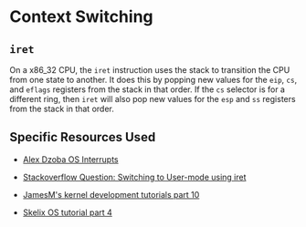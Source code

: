 # Context Switching

## `iret`

On a x86\_32 CPU, the `iret` instruction uses the stack to transition the CPU
from one state to another. It does this by popping new values for the `eip`,
`cs`, and `eflags` registers from the stack in that order. If the `cs` selector
is for a different ring, then `iret` will also pop new values for the `esp` and
`ss` registers from the stack in that order.

## Specific Resources Used

- [Alex Dzoba OS Interrupts](https://alex.dzyoba.com/blog/os-interrupts/)

- [Stackoverflow Question: Switching to User-mode using iret](https://stackoverflow.com/questions/6892421/switching-to-user-mode-using-iret)

- [JamesM's kernel development tutorials part 10](https://web.archive.org/web/20160326062442/http://jamesmolloy.co.uk/tutorial\_html/10.-User%20Mode.html)

- [Skelix OS tutorial part 4](http://skelix.net/skelixos/tutorial04\_en.html)
 
